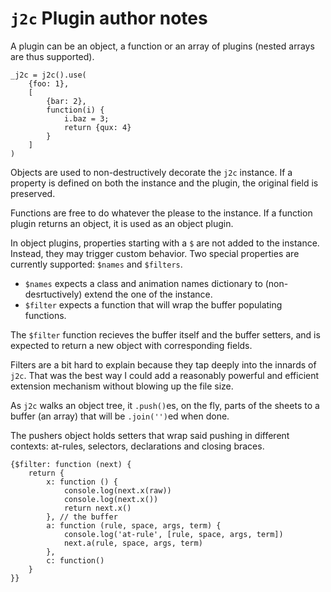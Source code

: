 # `j2c` Plugin author notes

A plugin can be an object, a function or an array of plugins (nested arrays are thus supported).

```JS
_j2c = j2c().use(
    {foo: 1}, 
    [
        {bar: 2},
        function(i) {
            i.baz = 3;
            return {qux: 4}
        }
    ]
)
```


Objects are used to non-destructively decorate the `j2c` instance. If a property is defined on both the instance and the plugin, the original field is preserved.

Functions are free to do whatever the please to the instance. If a function plugin returns an object, it is used as an object plugin.

In object plugins, properties starting with a `$` are not added to the instance. Instead, they may trigger custom behavior. Two special properties are currently supported: `$names` and `$filters`. 

- `$names` expects a class and animation names dictionary to (non-desrtuctively) extend the one of the instance.
- `$filter` expects a function that will wrap the buffer populating functions.

The `$filter` function recieves the buffer itself and the buffer setters, and is expected to return a new object with corresponding fields.

Filters are a bit hard to explain because they tap deeply into the innards of `j2c`. That was the best way I could add a reasonably powerful and efficient extension mechanism without blowing up the file size.

As `j2c` walks an object tree, it `.push()`es, on the fly,  parts of the sheets to a buffer (an array) that will be `.join('')`ed when done. 

The pushers object holds setters that wrap said pushing in different contexts: at-rules, selectors, declarations and closing braces.

```JS
{$filter: function (next) {
    return {
        x: function () {
            console.log(next.x(raw))
            console.log(next.x())
            return next.x()
        }, // the buffer
        a: function (rule, space, args, term) {
            console.log('at-rule', [rule, space, args, term])
            next.a(rule, space, args, term)
        },
        c: function()
    }
}}